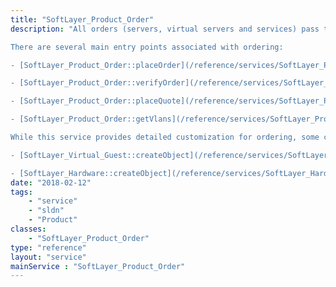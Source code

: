 ```yaml
---
title: "SoftLayer_Product_Order"
description: "All orders (servers, virtual servers and services) pass through the [SoftLayer_Product_Order](/reference/datatypes/SoftLayer_Product_Order) service. This service provides the entry point for placing orders and quotes with SoftLayer. To place orders using these services, you must provide the appropriate container type as defined by [SoftLayer_Container_Product_Order](/reference/datatypes/SoftLayer_Container_Product_Order). For server orders, you would use [SoftLayer_Container_Product_Order_Hardware_Server](/reference/datatypes/SoftLayer_Container_Product_Order_Hardware_Server). For virtual server orders, you would use [SoftLayer_Container_Product_Order_Virtual_Guest](/reference/datatypes/SoftLayer_Container_Product_Order_Virtual_Guest). For additional service orders, it will depend on the additional service (e.g., network attached storage, object storage) being purchased. See the data types documentation to get a list of all the available container types beginning with `SoftLayer_Container_Product_Order_*`. 

There are several main entry points associated with ordering: 

- [SoftLayer_Product_Order::placeOrder](/reference/services/SoftLayer_Product_Order/placeOrder) Order servers and services. Your credit card or PayPal account will get charged when successfully placed. 

- [SoftLayer_Product_Order::verifyOrder](/reference/services/SoftLayer_Product_Order/verifyOrder) Run verification on your order before it's actually placed to get additional information, like your total monthly or hourly recurring charges. You may also call this service to help ensure that your call to [SoftLayer_Product_Order::placeOrder](/reference/services/SoftLayer_Product_Order/placeOrder) will succeed. **This service is called internally, so it is not required to verify before you call `placeOrder`.** No credit card or PayPal charges result from this call. 

- [SoftLayer_Product_Order::placeQuote](/reference/services/SoftLayer_Product_Order/placeQuote) Create a quote only. Subsequent orders may be placed from this quote. See [SoftLayer_Billing_Order_Quote::placeOrder](/reference/services/SoftLayer_Billing_Order_Quote/placeOrder) for details on how to order from a quote. 

- [SoftLayer_Product_Order::getVlans](/reference/services/SoftLayer_Product_Order/getVlans) Get a list of available VLANs that can be supplied when placing an order. 

While this service provides detailed customization for ordering, some customers may find the simplified ordering system sufficient for their needs. For more information, see the following: 

- [SoftLayer_Virtual_Guest::createObject](/reference/services/SoftLayer_Virtual_Guest/createObject) - Simplified virtual server ordering 

- [SoftLayer_Hardware::createObject](/reference/services/SoftLayer_Hardware/createObject) - Simplified bare metal server ordering "
date: "2018-02-12"
tags:
    - "service"
    - "sldn"
    - "Product"
classes:
    - "SoftLayer_Product_Order"
type: "reference"
layout: "service"
mainService : "SoftLayer_Product_Order"
---
```


